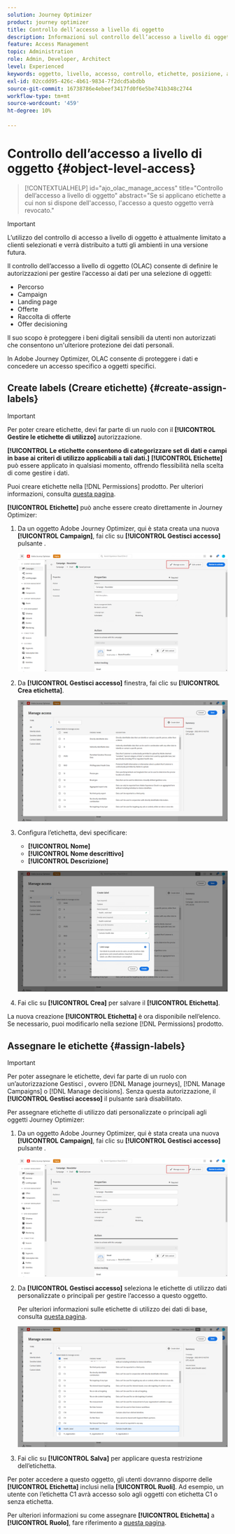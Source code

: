 ```yaml
---
solution: Journey Optimizer
product: journey optimizer
title: Controllo dell’accesso a livello di oggetto
description: Informazioni sul controllo dell’accesso a livello di oggetto che consente di definire le autorizzazioni per gestire l’accesso ai dati per una selezione di oggetti
feature: Access Management
topic: Administration
role: Admin, Developer, Architect
level: Experienced
keywords: oggetto, livello, accesso, controllo, etichette, posizione, autorizzazione
exl-id: 02ccdd95-426c-4b61-9834-7f2dcd5abdbb
source-git-commit: 16738786e4ebeef3417fd0f6e5be741b348c2744
workflow-type: tm+mt
source-wordcount: '459'
ht-degree: 10%

---
```


# Controllo dell’accesso a livello di oggetto {#object-level-access}

>[!CONTEXTUALHELP]
>id="ajo_olac_manage_access"
>title="Controllo dell’accesso a livello di oggetto"
>abstract="Se si applicano etichette a cui non si dispone dell&#39;accesso, l&#39;accesso a questo oggetto verrà revocato."

>[!IMPORTANT]
>
>L’utilizzo del controllo di accesso a livello di oggetto è attualmente limitato a clienti selezionati e verrà distribuito a tutti gli ambienti in una versione futura.

Il controllo dell’accesso a livello di oggetto (OLAC) consente di definire le autorizzazioni per gestire l’accesso ai dati per una selezione di oggetti:

* Percorso
* Campaign
* Landing page
* Offerte
* Raccolta di offerte
* Offer decisioning

Il suo scopo è proteggere i beni digitali sensibili da utenti non autorizzati che consentono un&#39;ulteriore protezione dei dati personali.

In Adobe Journey Optimizer, OLAC consente di proteggere i dati e concedere un accesso specifico a oggetti specifici.

## Create labels (Creare etichette) {#create-assign-labels}

>[!IMPORTANT]
>
>Per poter creare etichette, devi far parte di un ruolo con il **[!UICONTROL Gestire le etichette di utilizzo]** autorizzazione.

**[!UICONTROL Le etichette consentono di categorizzare set di dati e campi in base ai criteri di utilizzo applicabili a tali dati.]** **[!UICONTROL Etichette]** può essere applicato in qualsiasi momento, offrendo flessibilità nella scelta di come gestire i dati.

Puoi creare etichette nella [!DNL Permissions] prodotto. Per ulteriori informazioni, consulta [questa pagina](https://experienceleague.adobe.com/docs/experience-platform/access-control/abac/permissions-ui/labels.html).

**[!UICONTROL Etichette]** può anche essere creato direttamente in Journey Optimizer:

1. Da un oggetto Adobe Journey Optimizer, qui è stata creata una nuova **[!UICONTROL Campaign]**, fai clic su **[!UICONTROL Gestisci accesso]** pulsante .

   ![](assets/olac_1.png)

1. Da **[!UICONTROL Gestisci accesso]** finestra, fai clic su **[!UICONTROL Crea etichetta]**.

   ![](assets/olac_2.png)

1. Configura l’etichetta, devi specificare:
   * **[!UICONTROL Nome]**
   * **[!UICONTROL Nome descrittivo]**
   * **[!UICONTROL Descrizione]**

   ![](assets/olac_3.png)

1. Fai clic su **[!UICONTROL Crea]** per salvare il **[!UICONTROL Etichetta]**.

La nuova creazione **[!UICONTROL Etichetta]** è ora disponibile nell’elenco. Se necessario, puoi modificarlo nella sezione [!DNL Permissions] prodotto.

## Assegnare le etichette {#assign-labels}

>[!IMPORTANT]
>
>Per poter assegnare le etichette, devi far parte di un ruolo con un’autorizzazione Gestisci , ovvero [!DNL Manage journeys], [!DNL Manage Campaigns] o [!DNL Manage decisions]. Senza questa autorizzazione, il **[!UICONTROL Gestisci accesso]** il pulsante sarà disabilitato.

Per assegnare etichette di utilizzo dati personalizzate o principali agli oggetti Journey Optimizer:

1. Da un oggetto Adobe Journey Optimizer, qui è stata creata una nuova **[!UICONTROL Campaign]**, fai clic su **[!UICONTROL Gestisci accesso]** pulsante .

   ![](assets/olac_1.png)

1. Da **[!UICONTROL Gestisci accesso]** seleziona le etichette di utilizzo dati personalizzate o principali per gestire l’accesso a questo oggetto.

   Per ulteriori informazioni sulle etichette di utilizzo dei dati di base, consulta [questa pagina](https://experienceleague.adobe.com/docs/experience-platform/data-governance/labels/reference.html).

   ![](assets/olac_4.png)

1. Fai clic su **[!UICONTROL Salva]** per applicare questa restrizione dell’etichetta.

Per poter accedere a questo oggetto, gli utenti dovranno disporre delle **[!UICONTROL Etichetta]** inclusi nella **[!UICONTROL Ruoli]**.
Ad esempio, un utente con l’etichetta C1 avrà accesso solo agli oggetti con etichetta C1 o senza etichetta.

Per ulteriori informazioni su come assegnare **[!UICONTROL Etichetta]** a **[!UICONTROL Ruolo]**, fare riferimento a [questa pagina](https://experienceleague.adobe.com/docs/experience-platform/access-control/abac/permissions-ui/permissions.html?lang=en#manage-labels-for-a-role).
